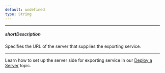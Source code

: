```yaml
---
default: undefined
type: String
---
```

---
##### shortDescription
Specifies the URL of the server that supplies the exporting service.

---
Learn how to set up the server side for exporting service in our [Deploy a Server](/concepts/05%20Widgets/zz%20Common/10%20Data%20Visualization%20Widgets/80%20Client-Side%20Exporting%20and%20Printing/40%20dxExporter/10%20Deploy%20a%20Server.md '/Documentation/Guide/Widgets/Common/Data_Visualization_Widgets/Client-Side_Exporting_and_Printing/#dxExporter/Deploy_a_Server') topic.
